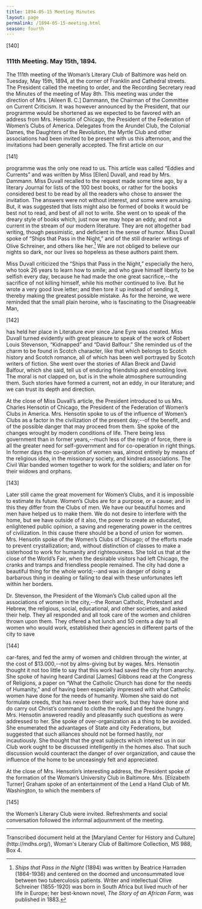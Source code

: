 ```yaml
---
title: 1894-05-15 Meeting Minutes
layout: page
permalink: /1894-05-15-meeting.html
season: fourth
---
```


<style>
    .container{
        font-size:1.4em;
    }
</style>
[140]

### 111th Meeting. May 15th, 1894.

The 111th meeting of the Woman’s Literary Club of Baltimore was held on Tuesday, May 15th, 1894, at the corner of Franklin and Cathedral streets. The President called the meeting to order, and the Recording Secretary read the Minutes of the meeting of May 8th. This meeting was under the direction of Mrs. [Aileen B. C.] Dammann, the Chairman of the Committee on Current Criticism. It was however announced by the President, that our programme would be shortened as we expected to be favored with an address from Mrs. Hensotin of Chicago, the President of the Federation of Women’s Clubs of America. Delegates from the Arundel Club, the Colonial Dames, the Daughters of the Revolution, the Myrtle Club and other associations had been invited to be present with us this afternoon, and the invitations had been generally accepted. The first article on our

[141]

programme was the only one read to us. This article was called “Eddies and Currents” and was written by Miss [Ellen] Duvall, and read by Mrs. Dammann. Miss Duvall recalled to the request made some time ago, by a literary Journal for lists of the 100 best books, or rather for the books considered best to be read by all the readers who chose to answer the invitation. The answers were not without interest, and some were amusing. But, it was suggested that lists might also be formed of books it would be best not to read, and best of all not to write. She went on to speak of the dreary style of books which, just now we may hope an eddy, and not a current in the stream of our modern literature. They are not altogether bad writing, though pessimistic, and deficient in the sense of humor. Miss Duvall spoke of “Ships that Pass in the Night,” and of the still drearier writings of Olive Schreiner, and others like her.[^Ships] We are not obliged to believe our nights so dark, nor our lives so hopeless as these authors paint them.

[^Ships]: _Ships that Pass in the Night_ (1894) was written by Beatrice Harraden (1864-1936) and centered on the doomed and unconsummated love between two tuberculosis patients. Writer and intellectual Olive Schreiner (1855-1920) was born in South Africa but lived much of her life in Europe; her best-known novel, _The Story of an African Farm_, was published in 1883.

Miss Duvall criticized the “Ships that Pass in the Night,” especially the hero, who took 26 years to learn how to smile; and who gave himself liberty to be selfish every day, because he had made the one great sacrifice,--the sacrifice of not killing himself, while his mother continued to live. But he wrote a very good love letter; and then tore it up instead of sending it, thereby making the greatest possible mistake. As for the heroine, we were reminded that the small plain heroine, who is fascinating to the Disagreeable Man,

[142]

has held her place in Literature ever since Jane Eyre was created. Miss Duvall turned evidently with great pleasure to speak of the work of Robert Louis Stevenson, “Kidnapped” and “David Balfour.” She reminded us of the charm to be found in Scotch character, like that which belongs to Scotch history and Scotch romance, all of which has been well portrayed by Scotch writers of fiction. She went over the stories of Allan Breck and David Balfour, which she said, tell us of enduring friendship and ennobling love. The moral is not clapped on, but is in the whole atmosphere surrounding them. Such stories have formed a current, not an eddy, in our literature; and we can trust its depth and direction.

At the close of Miss Duvall’s article, the President introduced to us Mrs. Charles Hensotin of Chicago, the President of the Federation of Women’s Clubs in America. Mrs. Hensotin spoke to us of the influence of Women’s Clubs as a factor in the civilization of the present day;--of the benefit, and of the possible danger that may proceed from them. She spoke of the changes wrought by modern conditions of life. There being less government than in former years,--much less of the reign of force, there is all the greater need for self-government and for co-operation in right things. In former days the co-operation of women was, almost entirely by means of the religious idea, in the missionary society, and kindred associations. The Civil War banded women together to work for the soldiers; and later on for their widows and orphans.

[143]

Later still came the great movement for Women’s Clubs, and it is impossible to estimate its future. Women’s Clubs are for a purpose, or a cause; and in this they differ from the Clubs of men. We have our beautiful homes and men have helped us to make them. We do not desire to interfere with the home, but we have outside of it also, the power to create an educated, enlightened public opinion, a saving and regenerating power in the centres of civilization. In this cause there should be a bond of union for women. Mrs. Hensotin spoke of the Women’s Clubs of Chicago; of the efforts made to prevent crystallization; and, without distinction of classes to make a sisterhood to work for humanity and righteousness. She told us that at the close of the World’s Fair, when the desirable visitors had left Chicago, the cranks and tramps and friendless people remained. The city had done a beautiful thing for the whole world;--and was in danger of doing a barbarous thing in dealing or failing to deal with these unfortunates left within her borders.

Dr. Stevenson, the President of the Woman’s Club called upon all the associations of women in the city,--the Roman Catholic, Protestant and Hebrew, the religious, social, educational, and other societies, and asked their help. They all responded and all took care of the women and children thrown upon them. They offered a hot lunch and 50 cents a day to all women who would work, established their agencies in different parts of the city to save

[144]

car-fares, and fed the army of women and children through the winter, at the cost of $13.000,--not by alms-giving but by wages. Mrs. Hensotin thought it not too little to say that this work had saved the city from anarchy. She spoke of having heard Cardinal [James] Gibbons read at the Congress of Religions, a paper on “What the Catholic Church has done for the needs of Humanity,” and of having been especially impressed with what Catholic women have done for the needs of humanity. Women she said do not formulate creeds, that has never been their work, but they have done and do carry out Christ’s command to clothe the naked and feed the hungry. Mrs. Hensotin answered readily and pleasantly such questions as were addressed to her. She spoke of over-organization as a thing to be avoided. She enumerated the advantages of State and city Federations, but suggested that such alliances should not be formed hastily, nor incautiously. She thought that the great subjects which interest us in our Club work ought to be discussed intelligently in the homes also. That such discussion would counteract the danger of over organization, and cause the influence of the home to be unceasingly felt and appreciated.

At the close of Mrs. Hensotin’s interesting address, the President spoke of the formation of the Woman’s University Club in Baltimore. Mrs. [Elizabeth Turner] Graham spoke of an entertainment of the Lend a Hand Club of Mt. Washington, to which the members of

[145]

the Women’s Literary Club were invited. Refreshments and social conversation followed the informal adjournment of the meeting.
<hr>
Transcribed document held at the [Maryland Center for History and Culture](http://mdhs.org/), Woman's Literary Club of Baltimore Collection, MS 988, Box 4. 


